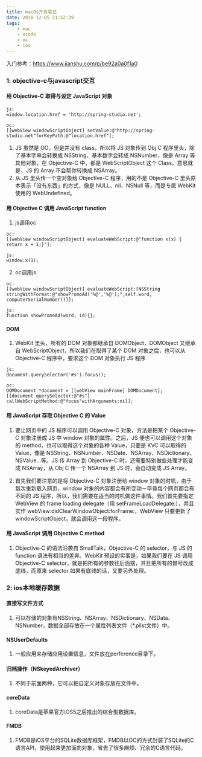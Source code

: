 ```yaml
---
title: macOs开发笔记
date: 2018-12-05 21:52:39
tags: 
    - mac
    - xcode
    - oc
    - ios
---
```


入门参考：https://www.jianshu.com/p/be92a0a0f1a0

### 1: objective-c与javascript交互

####  用 Objective-C 取得与设定 JavaScript 对象
```
js:
window.location.href = 'http://spring-studio.net';

oc:
[[webView windowScriptObject] setValue:@"http://spring-studio.net"forKeyPath:@"location.href"];
```
1. JS 虽然是 OO，但是并没有 class，所以将 JS 对象传到 Obj C 程序里头，除了基本字串会转换成 NSString、基本数字会转成 NSNumber，像是 Array 等其他对象，在 Objective-C 中，都是 WebScriptObject 这个 Class。意思就是，JS 的 Array 不会帮你转换成 NSArray。
2. 从 JS 里头传一个空对象给 Objective-C 程序，用的不是 Objective-C 里头原本表示「没有东西」的方式，像是 NULL、nil、NSNull 等，而是专属 WebKit 使用的 WebUndefined。

####  用 Objective C 调用 JavaScript function
1. js调用oc
```
oc:
[[webView windowScriptObject] evaluateWebScript:@"function x(x) { return x + 1;}"];

js:
window.x(1);
```

2. oc调用js
```
oc:
[[webView windowScriptObject] evaluateWebScript:[NSString stringWithFormat:@"showPromoAd('%@','%@');",self.word, computerSerialNumber()]];

js:
function showPromoAd(word, id){};
```

#### DOM
1. WebKit 里头，所有的 DOM 对象都继承自 DOMObject，DOMObject 又继承自 WebScriptObject，所以我们在取得了某个 DOM 对象之后，也可以从 Objective-C 程序中，要求这个 DOM 对象执行 JS 程序
```
js:
document.querySelector('#s').focus();

oc:
DOMDocument *document = [[webView mainFrame] DOMDocument];
[[document querySelector:@"#s"] callWebScriptMethod:@"focus"withArguments:nil];
```

####  用 JavaScript 存取 Objective C 的 Value
1. 要让网页中的 JS 程序可以调用 Objective-C 对象，方法是把某个 Objective-C 对象注册成 JS 中 window 对象的属性。之后，JS 便也可以调用这个对象的 method，也可以取得这个对象的各种 Value，只要是 KVC 可以取得的 Value，像是 NSString、NSNumber、NSDate、NSArray、NSDictionary、NSValue…等。JS 传 Array 到 Objective-C 时，还需要特别做些处理才能变成 NSArray，从 Obj C 传一个 NSArray 到 JS 时，会自动变成 JS Array。

2. 首先我们要注意的是将 Objective-C 对象注册给 window 对象的时机，由于每次重新载入网页，window 对象的内容都会有所变动－毕竟每个网页都会有不同的 JS 程序，所以，我们需要在适当的时机做这件事情。我们首先要指定 WebView 的 frame loading delegate（用 setFrameLoadDelegate:），并且实作 webView:didClearWindowObject:forFrame:，WebView 只要更新了 windowScriptObject，就会调用这一段程序。

####  用 JavaScript 调用 Objective C method
1. Objective-C 的语法沿袭自 SmallTalk，Objective-C 的 selector，与 JS 的 function 语法有相当的差异。WebKit 预设的实事是，如果我们要在 JS 调用 Objective-C selector，就是把所有的参数往后面摆，并且把所有的冒号改成底线，而原来 selector 如果有底线的话，又要另外处理。



### 2: ios本地缓存数据

#### 直接写文件方式
1. 可以存储的对象有NSString、NSArray、NSDictionary、NSData、NSNumber，数据全部存放在一个属性列表文件（*.plist文件）中。

#### NSUserDefaults
1. 一般应用来存储应用设置信息，文件放在perference目录下。

#### 归档操作（NSkeyedArchiver）
1. 不同于前面两种，它可以把自定义对象存放在文件中。

#### coreData
1. coreData是苹果官方iOS5之后推出的综合型数据库。

#### FMDB
1. FMDB是iOS平台的SQLite数据库框架，FMDB以OC的方式封装了SQLite的C语言API，使用起来更加面向对象，省去了很多麻烦、冗余的C语言代码。
